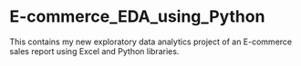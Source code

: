 # E-commerce_EDA_using_Python
This contains my new exploratory data analytics project of an E-commerce sales report using Excel and Python libraries.
